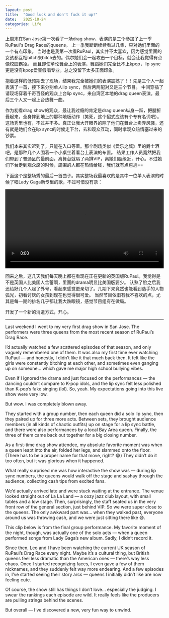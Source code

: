```yaml
---
layout: post
title:  "Good luck and don't fuck it up!"
date:   2025-10-24
categories: Life
---
```


上周末在San Jose第一次看了一场drag show，表演的是三个参加了上一季RuPaul's Drag Race的queens。
上一季我断断续续看过几集，只对她们里面的一个有点印象。
当时也是我第一次看RuPaul，其实并不太喜欢，因为感觉里面的女孩都互相bitch来bitch去的。偶尔她们会一起攻击一个目标，就会让我觉得有点像校园霸凌。
而且即使单论舞台上的表演，舞蹈她们完全比不上kpop，lip sync更是没有kpop爱豆假唱专业。总之没留下太多正面印象。

抱着这样的低预期去了现场，结果我完全被她们的表演震撼了！！先是三个人一起表演了一首，接下来分别单人lip sync，然后两两配对又是三个节目。
中间穿插了请现场穿着千奇百怪的观众上台lip sync，来自湾区本地的drag queen表演。最后三个人又一起上台热舞一曲。

作为初看drag show的观众，最让我过瘾的肯定是drag queen纵身一跃，把腿折叠起来，全身摔到地上的那种地板动作（笑死，这个招式应该有个专有名词吧）。
这场秀里也有，不过并不多。真正让我大开眼界的除了他们在舞台上卖弄风骚，还有就是她们会在lip sync的时候走下台，去和观众互动，同时拿观众热情塞过来的钞票。

我们本来其实迟到了，只能在入口等着。那个剧场类似《爱乐之城》里的爵士酒吧，是那种几个人围着一个小桌坐着看台上表演的布置。
结果工作人员竟然把我们带到了普通区的最前面，离舞台就隔了两排VIP，离她们超级近，开心。不过她们下台走到观众席的时候，周围的人都在热情给钱，我们就有点尴尬==

下面这个是整场秀的最后一首曲子。其实整场我最喜欢的是其中一位单人表演的时候了唱Lady Gaga新专里的歌，不过可惜没有录：

<video width="100%" controls>
  <source src="https://github.com/ZsEun/ZsEun.github.io/raw/refs/heads/main/image/IMG_0029.MP4" type="video/mp4">
  Your browser does not support the video tag.
</video>

回来之后，这几天我们每天晚上都在看现在正在更新的英国版RuPaul。我觉得是不是英国人比美国人含蓄啊，里面的drama明显比美国版要少。
认熟了脸之后我还给好几个人起了外号，看起来感觉更亲切了。几期下来竟然也能看到选手的人物弧光，初看讨厌的女孩到现在也觉得很可爱。
当然节目依旧有我不喜欢的点，尤其是每一期的排名几乎都让我大跌眼镜，感觉节目组有在做局。

开发了一个新的消遣方式，开心。

---

Last weekend I went to my very first drag show in San Jose.
The performers were three queens from the most recent season of RuPaul’s Drag Race.

I’d actually watched a few scattered episodes of that season, and only vaguely remembered one of them.
It was also my first time ever watching RuPaul — and honestly, I didn’t like it that much back then.
It felt like the girls were constantly bitching at each other, and sometimes even ganging up on someone… 
which gave me major high school bullying vibes.

Even if I ignored the drama and just focused on the performances — the dancing couldn’t compare to K-pop idols, 
and the lip sync felt less polished than K-pop’s fake singing (lol).
So, yeah. My expectations going into this live show were very low.

But wow. I was completely blown away.

They started with a group number, then each queen did a solo lip sync, then they paired up for three more acts.
Between sets, they brought audience members (in all kinds of chaotic outfits) up on stage for a lip sync battle, 
and there were also performances by a local Bay Area queen.
Finally, the three of them came back out together for a big closing number.

As a first-time drag show attendee, my absolute favorite moment was when a queen leapt into the air, 
folded her legs, and slammed onto the floor. (There has to be a proper name for that move, right? 😂)
They didn’t do it too often, but it was glorious when it happened.

What really surprised me was how interactive the show was — during lip sync numbers, 
the queens would walk off the stage and sashay through the audience, collecting cash tips from excited fans.

We’d actually arrived late and were stuck waiting at the entrance. 
The venue looked straight out of La La Land — a cozy jazz club layout, with small tables and a low stage.
Then, surprisingly, the staff seated us in the very front row of the general section, just behind VIP. 
So we were super close to the queens.
The only awkward part was… when they walked past, everyone around us was throwing cash, and we were just sitting there like 😅.

This clip below is from the final group performance. 
My favorite moment of the night, though, was actually one of the solo acts — when a queen performed songs from Lady Gaga’s new album.
Sadly, I didn’t record it.

Since then, Leo and I have been watching the current UK season of RuPaul’s Drag Race every night.
Maybe it’s a cultural thing, but British queens feel less dramatic than the American ones — there’s way less chaos.
Once I started recognizing faces, I even gave a few of them nicknames, and they suddenly felt way more endearing.
And a few episodes in, I’ve started seeing their story arcs — queens I initially didn’t like are now feeling cute.

Of course, the show still has things I don’t love… especially the judging. 
I swear the rankings each episode are wild. It really feels like the producers are pulling strings behind the scenes.

But overall — I’ve discovered a new, very fun way to unwind.




